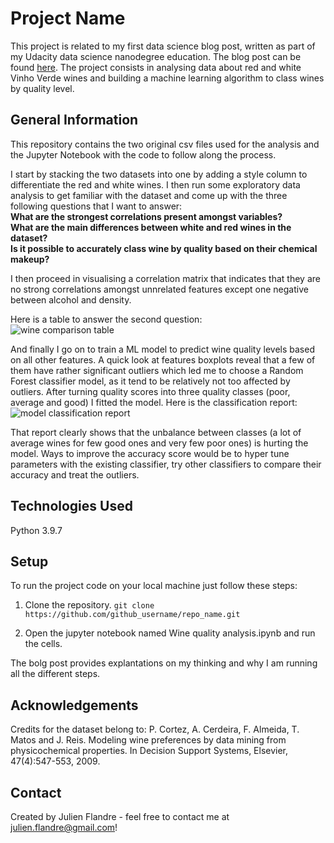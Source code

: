 # Project Name
This project is related to my first data science blog post, written as part of my Udacity data science nanodegree education. The blog post can be found [here](https://medium.com/@julienflandre/can-robots-be-sommeliers-cf8134302680). The project consists in analysing data about red and white Vinho Verde wines and building a machine learning algorithm to class wines by quality level.

## General Information
This repository contains the two original csv files used for the analysis and the Jupyter Notebook with the code to follow along the process.

I start by stacking the two datasets into one by adding a style column to differentiate the red and white wines. I then run some exploratory data analysis to get familiar with the dataset and come up with the three following questions that I want to answer: <br>
**What are the strongest correlations present amongst variables?**<br>
**What are the main differences between white and red wines in the dataset?**<br>
**Is it possible to accurately class wine by quality based on their chemical makeup?**<br>

I then proceed in visualising a correlation matrix that indicates that they are no strong correlations amongst unnrelated features except one negative between alcohol and density.

Here is a table to answer the second question: <br>
![wine comparison table](https://miro.medium.com/max/800/1*OXOy0Cee0dxqdjZywL0S_w.png)

And finally I go on to train a ML model to predict wine quality levels based on all other features. A quick look at features boxplots reveal that a few of them have rather significant outliers which led me to choose a Random Forest classifier model, as it tend to be relatively not too affected by outliers. After turning quality scores into three quality classes (poor, average and good) I fitted the model. Here is the classification report: <br>
![model classification report](https://miro.medium.com/max/846/1*tG1zSDgU-uAoTo8qjUVS-w.png)<br>

That report clearly shows that the unbalance between classes (a lot of average wines for few good ones and very few poor ones) is hurting the model. Ways to improve the accuracy score would be to hyper tune parameters with the existing classifier, try other classifiers to compare their accuracy and treat the outliers.


## Technologies Used
Python 3.9.7

## Setup
To run the project code on your local machine just follow these steps:

1. Clone the repository. 
   `git clone https://github.com/github_username/repo_name.git`
   
2. Open the jupyter notebook named Wine quality analysis.ipynb and run the cells.

The bolg post provides explantations on my thinking and why I am running all the different steps.

## Acknowledgements
Credits for the dataset belong to:
P. Cortez, A. Cerdeira, F. Almeida, T. Matos and J. Reis.
Modeling wine preferences by data mining from physicochemical properties. In Decision Support Systems, Elsevier, 47(4):547-553, 2009.

## Contact
Created by Julien Flandre  - feel free to contact me at julien.flandre@gmail.com!
